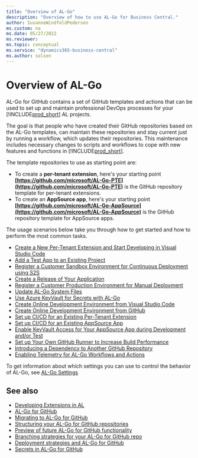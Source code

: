 ```yaml
---
title: "Overview of AL-Go"
description: "Overview of how to use AL-Go for Business Central."
author: SusanneWindfeldPedersen
ms.custom: na
ms.date: 05/27/2022
ms.reviewer: 
ms.topic: conceptual
ms.service: "dynamics365-business-central"
ms.author: solsen
---
```


# Overview of AL-Go

AL-Go for GitHub contains a set of GitHub templates and actions that can be used to set up and maintain professional DevOps processes for your [!INCLUDE[prod_short](../developer/includes/prod_short.md)] AL projects.

The goal is that people who have created their GitHub repositories based on the AL-Go templates, can maintain these repositories and stay current just by running a workflow, which updates their repositories. This maintenance includes necessary changes to scripts and workflows to cope with new features and functions in [!INCLUDE[prod_short](../developer/includes/prod_short.md)].

The template repositories to use as starting point are:

- To create a **per-tenant extension**, here's your starting point
**[https://github.com/microsoft/AL-Go-PTE](https://github.com/microsoft/AL-Go-PTE)** is the GitHub repository template for per-tenant extensions.
- To create an **AppSource app**, here's your starting point
**[https://github.com/microsoft/AL-Go-AppSource](https://github.com/microsoft/AL-Go-AppSource)** is the GitHub repository template for AppSource apps. 


The usage scenarios below take you through how to get started and how to perform the most common tasks.

- [Create a New Per-Tenant Extension and Start Developing in Visual Studio Code](algo-get-started.md)  
- [Add a Test App to an Existing Project](algo-add-test-app.md)  
- [Register a Customer Sandbox Environment for Continuous Deployment using S2S](algo-register-sandbox-env.md)  
- [Create a Release of Your Application](algo-create-release-app.md)  
- [Register a Customer Production Environment for Manual Deployment](algo-register-cust-prod-env.md)  
- [Update AL-Go System Files](algo-update-system-files.md)  
- [Use Azure KeyVault for Secrets with AL-Go](algo-enable-keyvault-app-development.md)  
- [Create Online Development Environment from Visual Studio Code](algo-create-online-dev-env-vscode.md)  
- [Create Online Development Environment from GitHub](algo-create-online-dev-env-github.md)  
- [Set up CI/CD for an Existing Per-Tenant Extension](algo-setup-cicd-existing-pte.md)  
- [Set up CI/CD for an Existing AppSource App](algo-setup-cicd-existing-app.md)  
- [Enable KeyVault Access for Your AppSource App during Development and/or Test](algo-enable-keyvault-app-development.md)  
- [Set up Your Own GitHub Runner to Increase Build Performance](algo-setup-github-runner-performance.md)  
- [Introducing a Dependency to Another GitHub Repository](algo-dependency-app-github.md)  
- [Enabling Telemetry for AL-Go Workflows and Actions](algo-enabling-telemetry.md)  

To get information about which settings you can use to control the behavior of AL-Go, see [AL-Go Settings](algo-settings.md)

## See also

- [Developing Extensions in AL](../developer/devenv-dev-overview.md)  
- [AL-Go for GitHub](https://freddysblog.com/2022/04/26/al-go-for-github/)  
- [Migrating to AL-Go for GitHub](https://freddysblog.com/2022/04/27/migrating-to-al-go-for-github/)  
- [Structuring your AL-Go for GitHub repositories](https://freddysblog.com/2022/04/28/structuring-your-github-repositories/)  
- [Preview of future AL-Go for GitHub functionality](https://freddysblog.com/2022/05/02/al-go-for-github-preview-bits/)  
- [Branching strategies for your AL-Go for GitHub repo](https://freddysblog.com/2022/05/03/branching-strategies-for-your-al-go-for-github-repo/)  
- [Deployment strategies and AL-Go for GitHub](https://freddysblog.com/2022/05/06/deployment-strategies-and-al-go-for-github/)  
- [Secrets in AL-Go for GitHub](https://freddysblog.com/2022/05/14/secrets-in-al-go-for-github/)  
